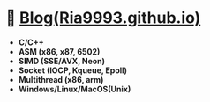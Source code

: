 # 🔭 [Blog(Ria9993.github.io)](https://ria9993.github.io/)
+ **C/C++**
+ **ASM (x86, x87, 6502)**
+ **SIMD (SSE/AVX, Neon)**
+ **Socket (IOCP, Kqueue, Epoll)**
+ **Multithread (x86, arm)**
+ **Windows/Linux/MacOS(Unix)**
<!--
**Ria9993/Ria9993** is a ✨ _special_ ✨ repository because its `README.md` (this file) appears on your GitHub profile.

Here are some ideas to get you started:

- 🔭 I’m currently working on ...
- 🌱 I’m currently learning ...
- 👯 I’m looking to collaborate on ...
- 🤔 I’m looking for help with ...
- 💬 Ask me about ...
- 📫 How to reach me: ...
- 😄 Pronouns: ...
- ⚡ Fun fact: ...
-->
